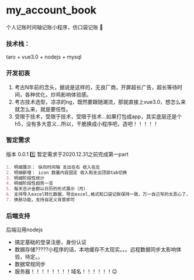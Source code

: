 # my_account_book

个人记账时间轴记账小程序，仿口袋记账 :memo:

### 技术栈：

taro + vue3.0 + nodejs + mysql

### 开发初衷

1. 考古N年前的念头，据说是这样的，无良厂商，开屏超长广告，超长等待时间，各种优化，炒鸡影响体验感。
2. 考古技术选型，凉凉的ng，既然要跟随潮流，那就直接上vue3.0，想怎么来就怎么来，就是要任性。
3. 受限于技术，受限于技术，受限于技术...如果打包成app，其实底层还是个h5，没有多大意义...所以，干脆换成小程序吧，造吧！！！！！

### 暂定需求

版本 0.0.1 :one:
暂定需求于2020.12.31之前完成第一part

```md
1. 明细展示： 纵向时间轴 支出在右 收入在左
2. 明细新增： icon 数量内容固定 收入和支出顶部tab切换
3. 明细阶段性统计
4. 明细阶段性趋势一览
5. 每天总计金额以日历的形式展示（月）
6. 支持导入excel转化数据，导出excel,格式和口袋记账保持一致，万一自己写的太恶心了，不想用，还可以保证数据互通...
7. 换肤功能，支持自定义背景即可
```

### 后端支持

后端沿用nodejs

+ 搞定基础的登录注册，身份认证
+ 数据存储?????小程序的话，本地缓存不太现实。。。远程数据同步太影响体验，待定。。
+ 数据常规同步
+ 服务器！！！！！！！！域名！！！！！！:wink: